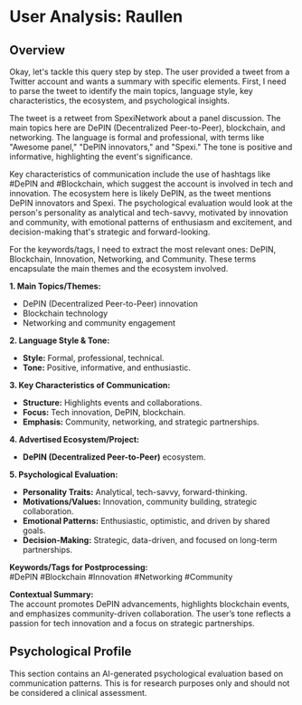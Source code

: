 # User Analysis: Raullen

## Overview

<think>
Okay, let's tackle this query step by step. The user provided a tweet from a Twitter account and wants a summary with specific elements. First, I need to parse the tweet to identify the main topics, language style, key characteristics, the ecosystem, and psychological insights.

The tweet is a retweet from SpexiNetwork about a panel discussion. The main topics here are DePIN (Decentralized Peer-to-Peer), blockchain, and networking. The language is formal and professional, with terms like "Awesome panel," "DePIN innovators," and "Spexi." The tone is positive and informative, highlighting the event's significance.

Key characteristics of communication include the use of hashtags like #DePIN and #Blockchain, which suggest the account is involved in tech and innovation. The ecosystem here is likely DePIN, as the tweet mentions DePIN innovators and Spexi. The psychological evaluation would look at the person's personality as analytical and tech-savvy, motivated by innovation and community, with emotional patterns of enthusiasm and excitement, and decision-making that's strategic and forward-looking.

For the keywords/tags, I need to extract the most relevant ones: DePIN, Blockchain, Innovation, Networking, and Community. These terms encapsulate the main themes and the ecosystem involved.
</think>

**1. Main Topics/Themes:**  
- DePIN (Decentralized Peer-to-Peer) innovation  
- Blockchain technology  
- Networking and community engagement  

**2. Language Style & Tone:**  
- **Style:** Formal, professional, technical.  
- **Tone:** Positive, informative, and enthusiastic.  

**3. Key Characteristics of Communication:**  
- **Structure:** Highlights events and collaborations.  
- **Focus:** Tech innovation, DePIN, blockchain.  
- **Emphasis:** Community, networking, and strategic partnerships.  

**4. Advertised Ecosystem/Project:**  
- **DePIN (Decentralized Peer-to-Peer)** ecosystem.  

**5. Psychological Evaluation:**  
- **Personality Traits:** Analytical, tech-savvy, forward-thinking.  
- **Motivations/Values:** Innovation, community building, strategic collaboration.  
- **Emotional Patterns:** Enthusiastic, optimistic, and driven by shared goals.  
- **Decision-Making:** Strategic, data-driven, and focused on long-term partnerships.  

**Keywords/Tags for Postprocessing:**  
#DePIN #Blockchain #Innovation #Networking #Community  

**Contextual Summary:**  
The account promotes DePIN advancements, highlights blockchain events, and emphasizes community-driven collaboration. The user’s tone reflects a passion for tech innovation and a focus on strategic partnerships.

## Psychological Profile

This section contains an AI-generated psychological evaluation based on communication patterns. This is for research purposes only and should not be considered a clinical assessment.